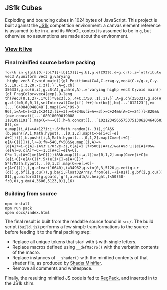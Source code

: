 ## JS1k Cubes

Exploding and bouncing cubes in 1024 bytes of JavaScript. This project is built against the [JS1k](https://js1k.com/) competition environment: a canvas element reference is assumed to be in `a`, and its WebGL context is assumed to be in `g`, but otherwise no assumptions are made about the environment.

### [View it live](https://jaburns.github.io/js1k-cubes/)

### Final minified source before packing
``` 
for(b in g)g[b[0]+[b[7]]+[b[13]]]=g[b];g.e(2929),d=g.cr(),i=`attribute vec3 A;uniform vec3 g;varying
 highp vec3 C;void main(){gl_Position=(C=A,C.z+=g.y,vec4(C.x/g.x,C.y-5.,19.-C.z,20.-C.z));}`,A=g.ch(
35633),g.so(A,i),g.cS(A),g.ah(d,A),i=`varying highp vec3 C;void main(){gl_FragColor=vec4(exp(.9-leng
th(vec3(0,1,2)-.1*C))*vec3(.5,.4+C.z/50.,1),1);}`,A=g.ch(35632),g.so(A,i),g.cS(A),g.ah(d,A),g.lg(d),
g.cl(f=0,0,0,1),setInterval(C=>{if(!f++)for(b=[],h=[...`012123`],e=[...`040840048848`].map(C=>C*99-3
96),i=A=C=l=12;C<2412;(i+=3)>=C+24&&(i=A+=3)>=C+24&&(A=C+=24))l<820&&(e=e.concat([...`08018009019008
1181091191`].map(C=>~~C)),h=h.concat([...`102123456657537513062046405015267732`].map(C=>~~C+l-8)),c=
e.map((i,A)=>A<12?i:i+.6*Math.random()-.3)),i^A&&(b.push([A,i,Math.hypot(...[0,1,2].map(C=>e[i+C]-e[
A+C]))]),b.push([i,A,Math.hypot(...[0,1,2].map(C=>e[i+C]-e[A+C]))])),l+=8;f%=540,f>50&&e.map((i,A)=>
(e[A]+=i-c[A]-(A%3^1?0:2e-3),c[A]=i,(f<500||A<12)&&(A%3^1||e[A]<0&&(e[A]=0,c[A]*=C=-1,c[A+C]=e[A+C],
C*=-1,c[A+C]=e[A+C]))))&&b.map(([i,A,l])=>[0,1,2].map(C=>e[i+C]=(e[i+C]+e[A+C])*.5+(e[i+C]-e[A+C])*.
5*l/Math.hypot(...[0,1,2].map(C=>e[i+C]-e[A+C]))),),g.clear(16640),i=34962,g.vto(0,3,5126,g.eet(g.ur
(d)),g.bf(i,g.cu()),g.ba(i,Float32Array.from(e),++i+81)),g.bf(i,g.cu()),g.ba(i,Int16Array.from(h),i+
81),g.uniform3f(g.goa(d,`g`),a.width/a.height,f<50?50-f:0,0),g.dm(4,3606,5123,0)},16)
```

### Building from source

```
npm install
npm run pack
open docs/index.html
```

The final result is built from the readable source found in `src/`. The build script (`build.js`) performs a few simple transformations to the source before feeding it to the final packing step:

 - Replace all unique tokens that start with `$` with single letters.
 - Replace macros defined using `__defMacro()` with the verbatim contents of the macro.
 - Replace instances of `__shader()` with the minified contents of that shader file, as produced by [Shader Minifier](http://www.ctrl-alt-test.fr/glsl-minifier/).
 - Remove all comments and whitespace. 

Finally, the resulting minified JS code is fed to [RegPack](https://github.com/Siorki/RegPack), and inserted in to the JS1k shim.
